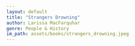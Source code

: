```yaml
---
layout: default
title: "Strangers Drowning"
author: Larissa MacFarquhar
genre: People & History
im_path: assets/books/strangers_drowning.jpeg
---
```

